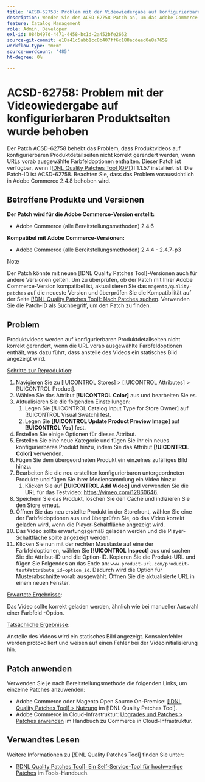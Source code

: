 ```yaml
---
title: 'ACSD-62758: Problem mit der Videowiedergabe auf konfigurierbaren Produktseiten wurde behoben'
description: Wenden Sie den ACSD-62758-Patch an, um das Adobe Commerce-Problem zu beheben, bei dem Produktvideos auf konfigurierbaren Produktdetailseiten nicht korrekt gerendert werden, wenn URLs vorab ausgewählte Farbfeldoptionen enthalten.
feature: Catalog Management
role: Admin, Developer
exl-id: 084b497d-4471-4458-bc1d-2a452bfe2662
source-git-commit: e18a41c5abb1cc8b407ff6c188acdeed0e8a7659
workflow-type: tm+mt
source-wordcount: '485'
ht-degree: 0%

---
```


# ACSD-62758: Problem mit der Videowiedergabe auf konfigurierbaren Produktseiten wurde behoben

Der Patch ACSD-62758 behebt das Problem, dass Produktvideos auf konfigurierbaren Produktdetailseiten nicht korrekt gerendert werden, wenn URLs vorab ausgewählte Farbfeldoptionen enthalten. Dieser Patch ist verfügbar, wenn [[!DNL Quality Patches Tool (QPT)]](/help/tools/quality-patches-tool/quality-patches-tool-to-self-serve-quality-patches.md) 1.1.57 installiert ist. Die Patch-ID ist ACSD-62758. Beachten Sie, dass das Problem voraussichtlich in Adobe Commerce 2.4.8 behoben wird.

## Betroffene Produkte und Versionen

**Der Patch wird für die Adobe Commerce-Version erstellt:**

* Adobe Commerce (alle Bereitstellungsmethoden) 2.4.6

**Kompatibel mit Adobe Commerce-Versionen:**

* Adobe Commerce (alle Bereitstellungsmethoden) 2.4.4 - 2.4.7-p3

>[!NOTE]
>
>Der Patch könnte mit neuen [!DNL Quality Patches Tool]-Versionen auch für andere Versionen gelten. Um zu überprüfen, ob der Patch mit Ihrer Adobe Commerce-Version kompatibel ist, aktualisieren Sie das `magento/quality-patches` auf die neueste Version und überprüfen Sie die Kompatibilität auf der Seite [[!DNL Quality Patches Tool]: Nach Patches suchen](https://experienceleague.adobe.com/tools/commerce-quality-patches/index.html?lang=de). Verwenden Sie die Patch-ID als Suchbegriff, um den Patch zu finden.

## Problem

Produktvideos werden auf konfigurierbaren Produktdetailseiten nicht korrekt gerendert, wenn die URL vorab ausgewählte Farbfeldoptionen enthält, was dazu führt, dass anstelle des Videos ein statisches Bild angezeigt wird.

<u>Schritte zur Reproduktion</u>:

1. Navigieren Sie zu [!UICONTROL Stores] > [!UICONTROL Attributes] > [!UICONTROL Product].
1. Wählen Sie das Attribut **[!UICONTROL Color]** aus und bearbeiten Sie es.
1. Aktualisieren Sie die folgenden Einstellungen:
   1. Legen Sie [!UICONTROL Catalog Input Type for Store Owner] auf [!UICONTROL Visual Swatch] fest.
   1. Legen Sie **[!UICONTROL Update Product Preview Image]** auf **[!UICONTROL Yes]** fest.
1. Erstellen Sie einige Optionen für dieses Attribut.
1. Erstellen Sie eine neue Kategorie und fügen Sie ihr ein neues konfigurierbares Produkt hinzu, indem Sie das Attribut **[!UICONTROL Color]** verwenden.
1. Fügen Sie dem übergeordneten Produkt ein einzelnes zufälliges Bild hinzu.
1. Bearbeiten Sie die neu erstellten konfigurierbaren untergeordneten Produkte und fügen Sie ihrer Mediensammlung ein Video hinzu:
   1. Klicken Sie auf **[!UICONTROL Add Video]** und verwenden Sie die URL für das Testvideo: https://vimeo.com/12860646.
1. Speichern Sie das Produkt, löschen Sie den Cache und indizieren Sie den Store erneut.
1. Öffnen Sie das neu erstellte Produkt in der Storefront, wählen Sie eine der Farbfeldoptionen aus und überprüfen Sie, ob das Video korrekt geladen wird, wenn die Player-Schaltfläche angezeigt wird.
1. Das Video sollte erwartungsgemäß geladen werden und die Player-Schaltfläche sollte angezeigt werden.
1. Klicken Sie nun mit der rechten Maustaste auf eine der Farbfeldoptionen, wählen Sie **[!UICONTROL Inspect]** aus und suchen Sie die Attribut-ID und die Option-ID. Kopieren Sie die Produkt-URL und fügen Sie Folgendes an das Ende an: `www.product-url.com/producit-test#attribute_id=option_id`. Dadurch wird die Option für Musterabschnitte vorab ausgewählt. Öffnen Sie die aktualisierte URL in einem neuen Fenster.

<u>Erwartete Ergebnisse</u>:

Das Video sollte korrekt geladen werden, ähnlich wie bei manueller Auswahl einer Farbfeld -Option.

<u>Tatsächliche Ergebnisse</u>:

Anstelle des Videos wird ein statisches Bild angezeigt. Konsolenfehler werden protokolliert und weisen auf einen Fehler bei der Videoinitialisierung hin.

## Patch anwenden

Verwenden Sie je nach Bereitstellungsmethode die folgenden Links, um einzelne Patches anzuwenden:

* Adobe Commerce oder Magento Open Source On-Premise: [[!DNL Quality Patches Tool] > Nutzung](/help/tools/quality-patches-tool/usage.md) im [!DNL Quality Patches Tool].
* Adobe Commerce in Cloud-Infrastruktur: [Upgrades und Patches > Patches anwenden](https://experienceleague.adobe.com/docs/commerce-cloud-service/user-guide/develop/upgrade/apply-patches.html?lang=de) im Handbuch zu Commerce in Cloud-Infrastruktur.


## Verwandtes Lesen

Weitere Informationen zu [!DNL Quality Patches Tool] finden Sie unter:

* [[!DNL Quality Patches Tool]: Ein Self-Service-Tool für hochwertige Patches](/help/tools/quality-patches-tool/quality-patches-tool-to-self-serve-quality-patches.md) im Tools-Handbuch.

